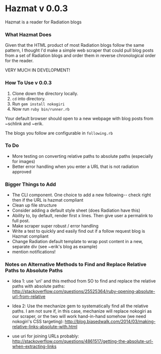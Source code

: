 # Hazmat v 0.0.3

Hazmat is a reader for Radiation blogs

### What Hazmat Does

Given that the HTML product of most Radiation blogs follow the same pattern, I thought I'd make a simple web scraper that could pull blog posts from a set of Radiation blogs and order them in reverse chronological order for the reader. 

VERY MUCH IN DEVELOPMENT!

### How To Use v 0.0.3

1. Clone down the directory locally.
2. `cd` into directory. 
3. Run `gem install nokogiri`
4. Now run `ruby bin/runner.rb`

Your default browser should open to a new webpage with blog posts from ~schlink and ~erik.


The blogs you follow are configurable in `following.rb`


### To Do
- More testing on converting relative paths to absolute paths (especially for images)
- Better error handling when you enter a URL that is not radiation approved

### Bigger Things to Add
- The CLI component. One choice to add a new following-- check right then if the URL is hazmat compliant
- Clean up  file structure
- Consider adding a default style sheet (does Radiation have this)
- Ability to, by default, render first x lines. Then give user a permalink to full post.
- Make scraper super robust / error handling
- Write a test to quickly and easily find out if a follow request blog is Hazmat compliant
- Change Radiation default template to wrap post content in a new, separate div (see ~erik's blog as example)
- mention notifications! 

### Notes on Alternative Methods to Find and Replace Relative Paths to Absolute Paths 

- Idea 1: use 'uri' and this method from SO to find and replace the relative paths with absolute paths: http://stackoverflow.com/questions/25525364/ruby-opening-absolute-url-from-relative

- Idea 2: Use the mechanize gem to systematically find all the relative paths. I am not sure if, in this case, mechanize will replace nokogiri as our scraper, or the two will work hand-in-hand somehow (we need nokogiri's CSS targeting): http://blog.biasedwalk.com/2014/03/making-relative-links-absolute-with.html

- use uri for joining URLs probably: http://stackoverflow.com/questions/4861517/getting-the-absolute-url-when-extracting-links 
